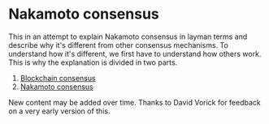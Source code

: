 # Nakamoto consensus

This in an attempt to explain Nakamoto consensus in layman terms and describe why it's different from other consensus mechanisms. To understand how it's different, we first have to understand how others work. This is why the explanation is divided in two parts.

1. [Blockchain consensus](consensus.md)
2. [Nakamoto consensus](nakamoto.md)

New content may be added over time. Thanks to David Vorick for feedback on a very early version of this.